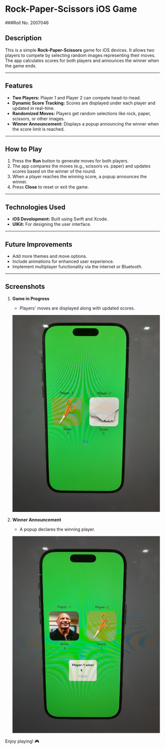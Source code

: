 ﻿# Rock-Paper-Scissors iOS Game 

###Roll No. 2007046

## Description

This is a simple **Rock-Paper-Scissors** game for iOS devices. It allows two players to compete by selecting random images representing their moves. The app calculates scores for both players and announces the winner when the game ends.

---

## Features

- **Two Players:** Player 1 and Player 2 can compete head-to-head.
- **Dynamic Score Tracking:** Scores are displayed under each player and updated in real-time.
- **Randomized Moves:** Players get random selections like rock, paper, scissors, or other images.
- **Winner Announcement:** Displays a popup announcing the winner when the score limit is reached.

---

## How to Play

1. Press the **Run** button to generate moves for both players.
2. The app compares the moves (e.g., scissors vs. paper) and updates scores based on the winner of the round.
3. When a player reaches the winning score, a popup announces the winner.
4. Press **Close** to reset or exit the game.

---

## Technologies Used

- **iOS Development:** Built using Swift and Xcode.
- **UIKit:** For designing the user interface.

---

## Future Improvements

- Add more themes and move options.
- Include animations for enhanced user experience.
- Implement multiplayer functionality via the internet or Bluetooth.

---

## Screenshots

1. **Game in Progress**  
   - Players' moves are displayed along with updated scores.

   ![Game in Progress](Assets/game_in_progress.jpg) 
2. **Winner Announcement**  
   - A popup declares the winning player.

    ![Game in Progress](Assets/winner_announcement.jpg) 

Enjoy playing! 🎮
